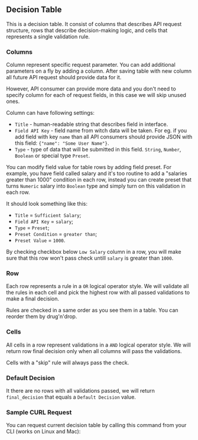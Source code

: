 ## Decision Table

This is a decision table. It consist of columns that describes API request structure, rows that describe decision-making logic, and cells that represents a single validation rule.

### Columns

Column represent specific request parameter. You can add additional parameters on a fly by adding a column. After saving table with new column all future API request should provide data for it. 

However, API consumer can provide more data and you don't need to specify column for each of request fields, in this case we will skip unused ones.

Column can have following settings:

- ```Title``` - human-readable string that describes field in interface.
- ```Field API Key``` - field name from witch data will be taken. For eg. if you add field with key ```name``` than all API consumers should provide JSON with this field: ```{"name": "Some User Name"}```.
- ```Type``` - type of data that will be submitted in this field. ```String```, ```Number```, ```Boolean``` or special type ```Preset```.

You can modify field value for table rows by adding field preset. For example, you have field called salary and it's too routine to add a "salaries greater than 1000" condition in each row, instead you can create preset that turns ```Numeric``` salary into ```Boolean``` type and simply turn on this validation in each row.

It should look something like this:

- ```Title``` = ```Sufficient Salary```;
- ```Field API Key``` = ```salary```;
- ```Type``` = ```Preset```;
- ```Preset Condition``` = ```greater than```;
- ```Preset Value``` = ```1000```.

By checking checkbox below ```Low Salary```  column in a row, you will make sure that this row won't pass check untill ```salary``` is greater than ```1000```.

### Row

Each row represents a rule in a ```OR``` logical operator style. We will validate all the rules in each cell and pick the highest row with all passed validations to make a final decision.

Rules are checked in a same order as you see them in a table. You can reorder them by drug'n'drop.

### Cells

All cells in a row represent validations in a ```AND``` logical operator style. We will return row final decision only when all columns will pass the validations.

Cells with a "skip" rule will always pass the check.

### Default Decision

It there are no rows with all validations passed, we will return ```final_decision``` that equals a ```Default Decision``` value.

### Sample CURL Request

You can request current decision table by calling this command from your CLI (works on Linux and Mac):
